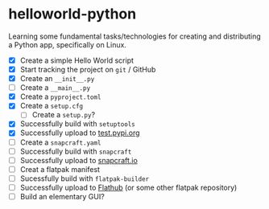 # helloworld-python
Learning some fundamental tasks/technologies for creating and distributing a Python app, specifically on Linux. 

- [x] Create a simple Hello World script
- [x] Start tracking the project on `git` / GitHub
- [x] Create an `__init__.py`
- [ ] Create a `__main__.py`
- [x] Create a `pyproject.toml`  
- [x] Create a `setup.cfg`
	- [ ] Create a `setup.py`?
- [x] Successfully build with `setuptools`
- [x] Successfully upload to [test.pypi.org](https://test.pypi.org/project/helloworld-iamjameswalters/)
- [ ] Create a `snapcraft.yaml`
- [ ] Successfully build with `snapcraft`
- [ ] Successfully upload to [snapcraft.io](http://snapcraft.io/)
- [ ] Creat a flatpak manifest
- [ ] Sucessfully build with `flatpak-builder`
- [ ] Successfully upload to [Flathub](http://flathub.org/) (or some other flatpak repository)
- [ ] Build an elementary GUI?
